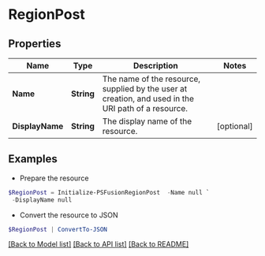 # RegionPost
## Properties

Name | Type | Description | Notes
------------ | ------------- | ------------- | -------------
**Name** | **String** | The name of the resource, supplied by the user at creation, and used in the URI path of a resource. | 
**DisplayName** | **String** | The display name of the resource. | [optional] 

## Examples

- Prepare the resource
```powershell
$RegionPost = Initialize-PSFusionRegionPost  -Name null `
 -DisplayName null
```

- Convert the resource to JSON
```powershell
$RegionPost | ConvertTo-JSON
```

[[Back to Model list]](../README.md#documentation-for-models) [[Back to API list]](../README.md#documentation-for-api-endpoints) [[Back to README]](../README.md)

